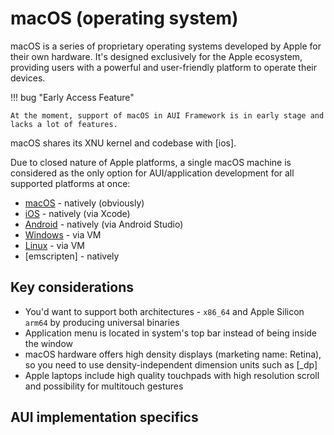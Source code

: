 # macOS (operating system)

macOS is a series of proprietary operating systems developed by Apple for their own hardware. It's designed
exclusively for the Apple ecosystem, providing users with a powerful and user-friendly platform to operate their
devices.

!!! bug "Early Access Feature"
    
    At the moment, support of macOS in AUI Framework is in early stage and lacks a lot of features.

macOS shares its XNU kernel and codebase with [ios].

Due to closed nature of Apple platforms, a single macOS machine is considered as the only option for AUI/application
development for all supported platforms at once:
- [macOS](macos.md) - natively (obviously)
- [iOS](ios.md) - natively (via Xcode)
- [Android](android.md) - natively (via Android Studio)
- [Windows](windows.md) - via VM
- [Linux](linux.md) - via VM
- [emscripten] - natively

## Key considerations

- You'd want to support both architectures - `x86_64` and Apple Silicon `arm64` by producing universal binaries
- Application menu is located in system's top bar instead of being inside the window
- macOS hardware offers high density displays (marketing name: Retina), so you need to use density-independent dimension
  units such as [_dp]
- Apple laptops include high quality touchpads with high resolution scroll and possibility for multitouch gestures

## AUI implementation specifics
